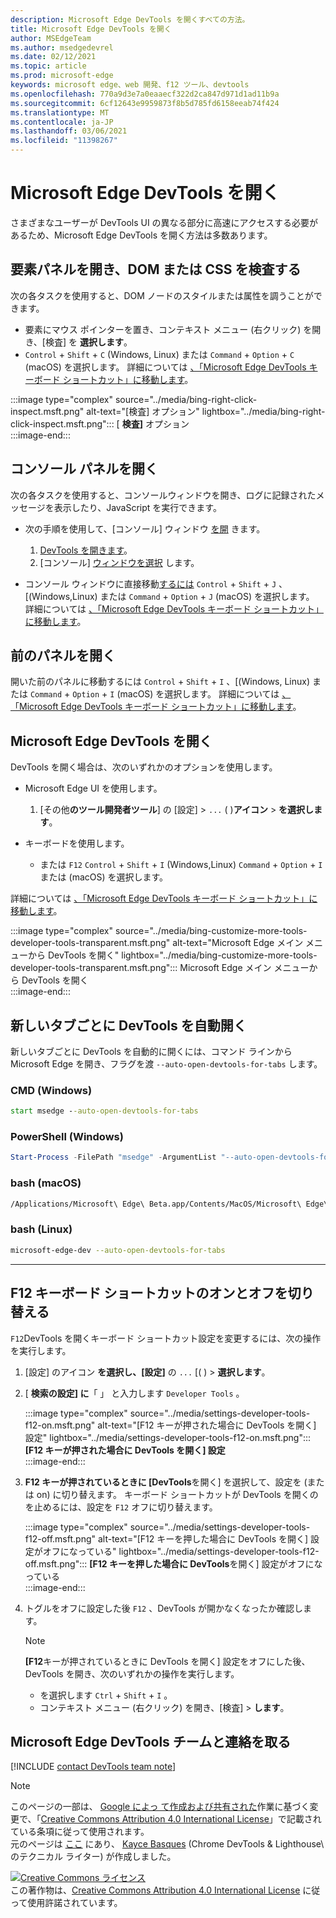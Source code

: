 ```yaml
---
description: Microsoft Edge DevTools を開くすべての方法。
title: Microsoft Edge DevTools を開く
author: MSEdgeTeam
ms.author: msedgedevrel
ms.date: 02/12/2021
ms.topic: article
ms.prod: microsoft-edge
keywords: microsoft edge、web 開発、f12 ツール、devtools
ms.openlocfilehash: 770a9d3e7a0eaaecf322d2ca847d971d1ad11b9a
ms.sourcegitcommit: 6cf12643e9959873f8b5d785fd6158eeab74f424
ms.translationtype: MT
ms.contentlocale: ja-JP
ms.lasthandoff: 03/06/2021
ms.locfileid: "11398267"
---
```

<!-- Copyright Kayce Basques 

   Licensed under the Apache License, Version 2.0 (the "License");
   you may not use this file except in compliance with the License.
   You may obtain a copy of the License at

       https://www.apache.org/licenses/LICENSE-2.0

   Unless required by applicable law or agreed to in writing, software
   distributed under the License is distributed on an "AS IS" BASIS,
   WITHOUT WARRANTIES OR CONDITIONS OF ANY KIND, either express or implied.
   See the License for the specific language governing permissions and
   limitations under the License. -->

# <a name="open-microsoft-edge-devtools"></a>Microsoft Edge DevTools を開く  

さまざまなユーザーが DevTools UI の異なる部分に高速にアクセスする必要があるため、Microsoft Edge DevTools を開く方法は多数あります。  

## <a name="open-the-elements-panel-to-inspect-the-dom-or-css"></a>要素パネルを開き、DOM または CSS を検査する  

次の各タスクを使用すると、DOM ノードのスタイルまたは属性を調うことができます。

*   要素にマウス ポインターを置き、コンテキスト メニュー \(右クリック\) を開き、[検査] を **選択します**。  
*   `Control` + `Shift` + `C` \(Windows, Linux\) または `Command` + `Option` + `C` \(macOS\) を選択します。  詳細については [、「Microsoft Edge DevTools キーボード ショートカット」に移動します][DevtoolsShortcutsIndex]。  

:::image type="complex" source="../media/bing-right-click-inspect.msft.png" alt-text="[検査] オプション" lightbox="../media/bing-right-click-inspect.msft.png":::
   [ **検査]** オプション  
:::image-end:::  

<!--Navigate to [Get Started With Viewing And Changing CSS][GetStartedCSS].  -->  

## <a name="open-the-console-panel"></a>コンソール パネルを開く  

次の各タスクを使用すると、コンソール[][DevtoolsConsoleIndex]ウィンドウを開き、ログに記録されたメッセージを表示したり、JavaScript を実行できます。  

*   次の手順を使用して、[コンソール] ウィンドウ [を開][DevtoolsConsoleIndex] きます。  
    
    1.  [DevTools を開きます](#open-microsoft-edge-devtools)。  
    1.  [コンソール] [ウィンドウを選択][DevtoolsConsoleIndex] します。  

*   コンソール ウィンドウに直接移動[するには][DevtoolsConsoleIndex] `Control` + `Shift` + `J` 、[\(Windows,Linux\) または `Command` + `Option` + `J` \(macOS\) を選択します。  詳細については [、「Microsoft Edge DevTools キーボード ショートカット」に移動します][DevtoolsShortcutsIndex]。  

<!--Navigate to [Get Started With The Console][ConsoleGetStarted].  -->

## <a name="open-the-previous-panel"></a>前のパネルを開く  

開いた前のパネルに移動するには `Control` + `Shift` + `I` 、[\(Windows, Linux\) または `Command` + `Option` + `I` \(macOS\) を選択します。  詳細については [、「Microsoft Edge DevTools キーボード ショートカット」に移動します][DevtoolsShortcutsIndex]。  

## <a name="open-microsoft-edge-devtools"></a>Microsoft Edge DevTools を開く  

DevTools を開く場合は、次のいずれかのオプションを使用します。  

*   Microsoft Edge UI を使用します。  
    
    1.  [その他**のツール開発者ツール**] の [設定] > `...` \( \)**アイコン**  >   **を選択します**。  
    
*   キーボードを使用します。  
    *   または `F12` `Control` + `Shift` + `I` \(Windows,Linux\) `Command` + `Option` + `I` または \(macOS\) を選択します。  

詳細については [、「Microsoft Edge DevTools キーボード ショートカット」に移動します][DevtoolsShortcutsIndex]。  

:::image type="complex" source="../media/bing-customize-more-tools-developer-tools-transparent.msft.png" alt-text="Microsoft Edge メイン メニューから DevTools を開く" lightbox="../media/bing-customize-more-tools-developer-tools-transparent.msft.png":::
   Microsoft Edge メイン メニューから DevTools を開く  
:::image-end:::  

## <a name="auto-open-devtools-on-every-new-tab"></a>新しいタブごとに DevTools を自動開く  

新しいタブごとに DevTools を自動的に開くには、コマンド ラインから Microsoft Edge を開き、フラグを渡 `--auto-open-devtools-for-tabs` します。  

### [<a name="cmd-windows"></a>CMD (Windows)](#tab/cmd-Windows/)  

<a id="auto-open-devtools-command-line"></a>  

```cmd
start msedge --auto-open-devtools-for-tabs
```  

### [<a name="powershell-windows"></a>PowerShell (Windows)](#tab/powershell-Windows/)  

<a id="auto-open-devtools-command-line"></a>  

```powershell
Start-Process -FilePath "msedge" -ArgumentList "--auto-open-devtools-for-tabs"
```  

### [<a name="bash-macos"></a>bash (macOS)](#tab/bash-macos/)  

<a id="auto-open-devtools-command-line"></a>  

```bash
/Applications/Microsoft\ Edge\ Beta.app/Contents/MacOS/Microsoft\ Edge\ Beta --auto-open-devtools-for-tabs
```  

### [<a name="bash-linux"></a>bash (Linux)](#tab/bash-linux/)  

<a id="auto-open-devtools-command-line"></a>  

```bash
microsoft-edge-dev --auto-open-devtools-for-tabs
```  

* * *  

## <a name="toggle-the-f12-keyboard-shortcut-on-or-off"></a>F12 キーボード ショートカットのオンとオフを切り替える  

`F12`DevTools を開くキーボード ショートカット設定を変更するには、次の操作を実行します。  

1.  [設定] のアイコン **を選択し、[設定]** の `...` [\( \) > **選択します**。  
1.  [ **検索の設定] に**「 」 と入力します `Developer Tools` 。  
    
    :::image type="complex" source="../media/settings-developer-tools-f12-on.msft.png" alt-text="[F12 キーが押された場合に DevTools を開く] 設定" lightbox="../media/settings-developer-tools-f12-on.msft.png":::
       **[F12 キーが押された場合に DevTools を開く] 設定**  
    :::image-end:::  
    
1.  **F12 キーが押されているときに [DevTools**を開く] を選択して、設定を \(または on\) に切り替えます。  キーボード ショートカットが DevTools を開くのを止めるには、設定を `F12` オフに切り替えます。  
    
    :::image type="complex" source="../media/settings-developer-tools-f12-off.msft.png" alt-text="[F12 キーを押した場合に DevTools を開く] 設定がオフになっている" lightbox="../media/settings-developer-tools-f12-off.msft.png":::
       **[F12 キーを押した場合に DevTools**を開く] 設定がオフになっている  
    :::image-end:::  
    
1.  トグルをオフに設定した後 `F12` 、DevTools が開かなくなったか確認します。  
    
    > [!NOTE]
    > **[F12**キーが押されているときに DevTools を開く] 設定をオフにした後、DevTools を開き、次のいずれかの操作を実行します。  
    > 
    > *   を選択します `Ctrl` + `Shift` + `I` 。  
    > *   コンテキスト メニュー \(右クリック\) を開き、[検査] > **します**。  
    
## <a name="getting-in-touch-with-the-microsoft-edge-devtools-team"></a>Microsoft Edge DevTools チームと連絡を取る  

[!INCLUDE [contact DevTools team note](../includes/contact-devtools-team-note.md)]  

<!-- links -->  

[DevtoolsConsoleIndex]: ../console/index.md "コンソールの概要 | Microsoft Docs"  
[DevtoolsShortcutsIndex]: ../shortcuts/index.md "Microsoft Edge DevTools キーボード ショートカット |Microsoft Docs"  

<!--[ConsoleGetStarted]: /microsoft-edge/devtools-guide-chromium/console/get-started ""  -->  
<!--[GetStartedCSS]: /microsoft-edge/devtools-guide-chromium/css "CSS"  -->

> [!NOTE]
> このページの一部は、 [Google によっ て作成および共有された][GoogleSitePolicies]作業に基づく変更で、「[Creative Commons Attribution 4.0 International License][CCA4IL]」で記載されている条項に従って使用されます。  
> 元のページは [ここ](https://developers.google.com/web/tools/chrome-devtools/open) にあり、 [Kayce Basques][KayceBasques] \(Chrome DevTools \& Lighthouse\ のテクニカル ライター) が作成しました。  

[![Creative Commons ライセンス][CCby4Image]][CCA4IL]  
この著作物は、[Creative Commons Attribution 4.0 International License][CCA4IL] に従って使用許諾されています。  

[CCA4IL]: https://creativecommons.org/licenses/by/4.0  
[CCby4Image]: https://i.creativecommons.org/l/by/4.0/88x31.png  
[GoogleSitePolicies]: https://developers.google.com/terms/site-policies  
[KayceBasques]: https://developers.google.com/web/resources/contributors/kaycebasques  
